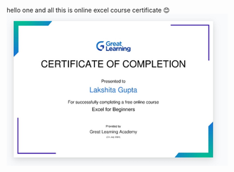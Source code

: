 hello one and all
this is online excel course certificate 😊
![Excel certificate](IMG_20240722_144122.jpg)

